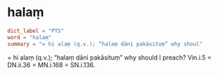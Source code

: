 # halaṃ

``` toml
dict_label = "PTS"
word = "halaṃ"
summary = "= hi alaṃ (q.v.); “halaṃ dāni pakāsituṃ” why shoul"
```

= hi alaṃ (q.v.); “halaṃ dāni pakāsituṃ” why should I preach? Vin.i.5 = DN.ii.36 = MN.i.168 = SN.i.136.

